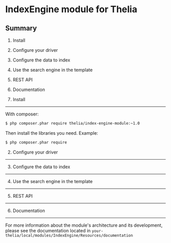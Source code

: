 IndexEngine module for Thelia
===

Summary
---

1. Install
2. Configure your driver
3. Configure the data to index
4. Use the search engine in the template
5. REST API
6. Documentation



1. Install
---

With composer:
```sh
$ php composer.phar require thelia/index-engine-module:~1.0
```

Then install the libraries you need.
Example:
```sh
$ php composer.phar require 
```

2. Configure your driver
---

3. Configure the data to index
---

4. Use the search engine in the template
---

5. REST API
---

6. Documentation
---

For more information about the module's architecture and its development, please see the documentation located in
```your-thelia/local/modules/IndexEngine/Resources/documentation```